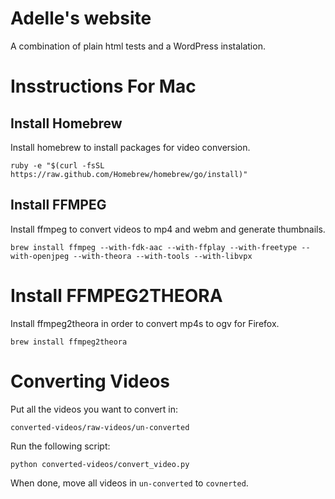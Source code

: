 # Adelle's website

A combination of plain html tests and a WordPress instalation.

# Insstructions For Mac

## Install Homebrew

Install homebrew to install packages for video conversion.

```
ruby -e "$(curl -fsSL https://raw.github.com/Homebrew/homebrew/go/install)"
```

## Install FFMPEG

Install ffmpeg to convert videos to mp4 and webm and generate thumbnails.

```
brew install ffmpeg --with-fdk-aac --with-ffplay --with-freetype --with-openjpeg --with-theora --with-tools --with-libvpx
```

# Install FFMPEG2THEORA

Install ffmpeg2theora in order to convert mp4s to ogv for Firefox.

```
brew install ffmpeg2theora
```

# Converting Videos

Put all the videos you want to convert in:
```
converted-videos/raw-videos/un-converted
```

Run the following script:

```
python converted-videos/convert_video.py
```

When done, move all videos in ```un-converted``` to ```covnerted```.
